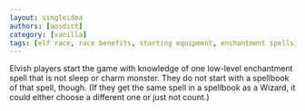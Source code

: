 ```yaml
---
layout: singleidea
authors: [aosdict]
category: [vanilla]
tags: [elf race, race benefits, starting equipment, enchantment spells]
---
```

Elvish players start the game with knowledge of one low-level enchantment spell that is not sleep or charm monster. They do not start with a spellbook of that spell, though. (If they get the same spell in a spellbook as a Wizard, it could either choose a different one or just not count.)

